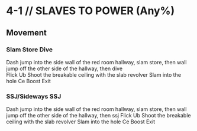 # 4-1 // SLAVES TO POWER (Any%)
## Movement
### Slam Store Dive
Dash jump into the side wall of the red room hallway, slam store, then wall jump off the other side of the hallway, then dive <br />
Flick Ub
Shoot the breakable ceiling with the slab revolver
Slam into the hole
Ce Boost Exit
### SSJ/Sideways SSJ
Dash jump into the side wall of the red room hallway, slam store, then wall jump off the other side of the hallway, then ssj
Flick Ub
Shoot the breakable ceiling with the slab revolver
Slam into the hole
Ce Boost Exit